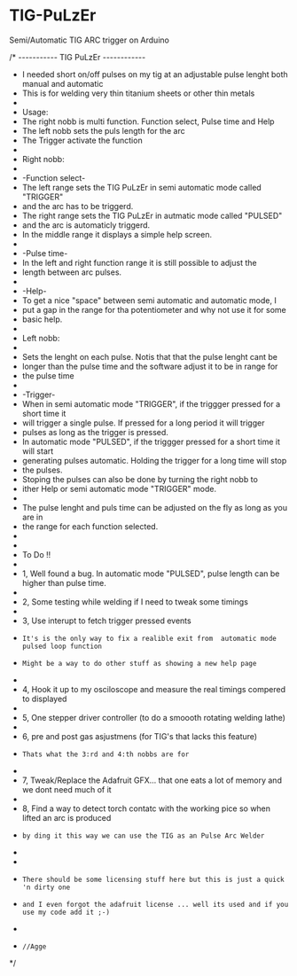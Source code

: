 # TIG-PuLzEr
Semi/Automatic TIG ARC trigger on Arduino



/*               -----------   TIG PuLzEr ------------
 *  I needed short on/off pulses on my tig at an adjustable pulse lenght both manual and automatic
 *  This is for welding very thin titanium sheets or other thin metals
 *  
 *  Usage:
 *  The right nobb is multi function. Function select, Pulse time and Help
 *  The left nobb sets the puls length for the arc
 *  The Trigger activate the function
 *  
 *  Right nobb:
 *  
 *  -Function select-
 *  The left range sets the TIG PuLzEr in semi automatic mode called "TRIGGER"
 *  and the arc has to be triggerd. 
 *  The right range sets the TIG PuLzEr in autmatic mode called "PULSED"     
 *  and the arc is automaticly triggerd. 
 *  In the middle range it displays a simple help screen.
 *  
 *  -Pulse time-
 *  In the left and right function range it is still possible to adjust the 
 *  length between arc pulses. 
 *  
 *  -Help- 
 *  To get a nice "space" between semi automatic and automatic mode, I 
 *  put a gap in the range for tha potentiometer and why not use it for some
 *  basic help. 
 *  
 *  Left nobb:
 *  
 *  Sets the lenght on each pulse. Notis that that the pulse lenght cant be 
 *  longer than the pulse time and the software adjust it to be in range for
 *  the pulse time
 *  
 *  -Trigger-
 *  When in semi automatic mode "TRIGGER", if the triggger pressed for a short time it 
 *  will trigger a single pulse. If pressed for a long period it will trigger
 *  pulses as long as the trigger is pressed.
 *  In automatic mode "PULSED", if the triggger pressed for a short time it will start
 *  generating pulses automatic. Holding the trigger for a long time will stop
 *  the pulses. 
 *  Stoping the pulses can also be done by turning the right nobb to  
 *  ither Help or semi automatic mode "TRIGGER" mode.
 *  
 *  The pulse lenght and puls time can be adjusted on the fly as long as you are in
 *  the range for each function selected.
 *
 *
 *  To Do !! 
 *  
 *  1, Well found a bug. In automatic mode "PULSED", pulse length can be higher than pulse time. 
 *  
 *  2, Some testing while welding if I need to tweak some timings 
 *  
 *  3, Use interupt to fetch trigger pressed events 
 *     It's is the only way to fix a realible exit from  automatic mode pulsed loop function
 *     Might be a way to do other stuff as showing a new help page
 * 
 *  4, Hook it up to my osciloscope and measure the real timings compered to displayed
 *  
 *  5, One stepper driver controller (to do a smoooth rotating welding lathe)
 *  
 *  6, pre and post gas asjustmens (for TIG's that lacks this feature) 
 *     Thats what the 3:rd and 4:th nobbs are for
 *  
 *  7, Tweak/Replace the Adafruit GFX... that one eats a lot of memory and we dont need much of it
 *  
 *  8, Find a way to detect torch contatc with the working pice so when lifted an arc is produced
 *     by ding it this way we can use the TIG as an Pulse Arc Welder 
 *     
 *     
 *     There should be some licensing stuff here but this is just a quick 'n dirty one 
 *     and I even forgot the adafruit license ... well its used and if you use my code add it ;-)
 *     
 *     //Agge
 */

